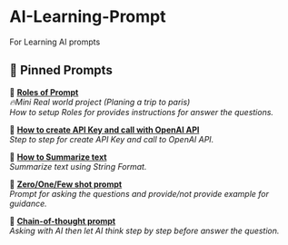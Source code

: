 # AI-Learning-Prompt
For Learning AI prompts

## 📌 Pinned Prompts
🔹 **[Roles of Prompt](https://github.com/teerayuthton/AI-Learning-Prompt/tree/main/prompt_commands/roles/)**  
_🔥Mini Real world project (Planing a trip to paris)_  
_How to setup Roles for provides instructions for answer the questions._

🔹 **[How to create API Key and call with OpenAI API](https://github.com/teerayuthton/AI-Learning-Prompt/tree/main/prompt_commands/simple_call/)**  
_Step to step for create API Key and call to OpenAI API._

🔹 **[How to Summarize text](https://github.com/teerayuthton/AI-Learning-Prompt/tree/main/prompt_commands/summarize_text/)**  
_Summarize text using String Format._

🔹 **[Zero/One/Few shot prompt](https://github.com/teerayuthton/AI-Learning-Prompt/tree/main/prompt_commands/shot_prompt/)**  
_Prompt for asking the questions and provide/not provide example for guidance._

🔹 **[Chain-of-thought prompt](https://github.com/teerayuthton/AI-Learning-Prompt/tree/main/prompt_commands/chain_of_thought/)**  
_Asking with AI then let AI think step by step before answer the question._
